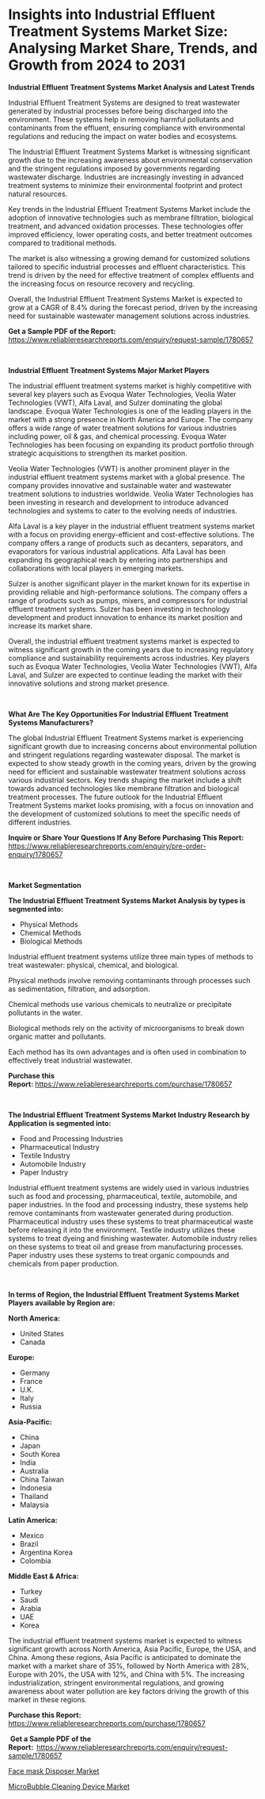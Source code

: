 <p><h1>Insights into Industrial Effluent Treatment Systems Market Size: Analysing Market Share, Trends, and Growth from 2024 to 2031</h1></p><p><strong>Industrial Effluent Treatment Systems Market Analysis and Latest Trends</strong></p>
<p><p>Industrial Effluent Treatment Systems are designed to treat wastewater generated by industrial processes before being discharged into the environment. These systems help in removing harmful pollutants and contaminants from the effluent, ensuring compliance with environmental regulations and reducing the impact on water bodies and ecosystems.</p><p>The Industrial Effluent Treatment Systems Market is witnessing significant growth due to the increasing awareness about environmental conservation and the stringent regulations imposed by governments regarding wastewater discharge. Industries are increasingly investing in advanced treatment systems to minimize their environmental footprint and protect natural resources.</p><p>Key trends in the Industrial Effluent Treatment Systems Market include the adoption of innovative technologies such as membrane filtration, biological treatment, and advanced oxidation processes. These technologies offer improved efficiency, lower operating costs, and better treatment outcomes compared to traditional methods.</p><p>The market is also witnessing a growing demand for customized solutions tailored to specific industrial processes and effluent characteristics. This trend is driven by the need for effective treatment of complex effluents and the increasing focus on resource recovery and recycling.</p><p>Overall, the Industrial Effluent Treatment Systems Market is expected to grow at a CAGR of 8.4% during the forecast period, driven by the increasing need for sustainable wastewater management solutions across industries.</p></p>
<p><strong>Get a Sample PDF of the Report:&nbsp;</strong> <a href="https://www.reliableresearchreports.com/enquiry/request-sample/1780657">https://www.reliableresearchreports.com/enquiry/request-sample/1780657</a></p>
<p>&nbsp;</p>
<p><strong>Industrial Effluent Treatment Systems Major Market Players</strong></p>
<p><p>The industrial effluent treatment systems market is highly competitive with several key players such as Evoqua Water Technologies, Veolia Water Technologies (VWT), Alfa Laval, and Sulzer dominating the global landscape. Evoqua Water Technologies is one of the leading players in the market with a strong presence in North America and Europe. The company offers a wide range of water treatment solutions for various industries including power, oil & gas, and chemical processing. Evoqua Water Technologies has been focusing on expanding its product portfolio through strategic acquisitions to strengthen its market position.</p><p>Veolia Water Technologies (VWT) is another prominent player in the industrial effluent treatment systems market with a global presence. The company provides innovative and sustainable water and wastewater treatment solutions to industries worldwide. Veolia Water Technologies has been investing in research and development to introduce advanced technologies and systems to cater to the evolving needs of industries.</p><p>Alfa Laval is a key player in the industrial effluent treatment systems market with a focus on providing energy-efficient and cost-effective solutions. The company offers a range of products such as decanters, separators, and evaporators for various industrial applications. Alfa Laval has been expanding its geographical reach by entering into partnerships and collaborations with local players in emerging markets.</p><p>Sulzer is another significant player in the market known for its expertise in providing reliable and high-performance solutions. The company offers a range of products such as pumps, mixers, and compressors for industrial effluent treatment systems. Sulzer has been investing in technology development and product innovation to enhance its market position and increase its market share.</p><p>Overall, the industrial effluent treatment systems market is expected to witness significant growth in the coming years due to increasing regulatory compliance and sustainability requirements across industries. Key players such as Evoqua Water Technologies, Veolia Water Technologies (VWT), Alfa Laval, and Sulzer are expected to continue leading the market with their innovative solutions and strong market presence.</p></p>
<p>&nbsp;</p>
<p><strong>What Are The Key Opportunities For Industrial Effluent Treatment Systems Manufacturers?</strong></p>
<p><p>The global Industrial Effluent Treatment Systems market is experiencing significant growth due to increasing concerns about environmental pollution and stringent regulations regarding wastewater disposal. The market is expected to show steady growth in the coming years, driven by the growing need for efficient and sustainable wastewater treatment solutions across various industrial sectors. Key trends shaping the market include a shift towards advanced technologies like membrane filtration and biological treatment processes. The future outlook for the Industrial Effluent Treatment Systems market looks promising, with a focus on innovation and the development of customized solutions to meet the specific needs of different industries.</p></p>
<p><strong>Inquire or Share Your Questions If Any Before Purchasing This Report:</strong> <a href="https://www.reliableresearchreports.com/enquiry/pre-order-enquiry/1780657">https://www.reliableresearchreports.com/enquiry/pre-order-enquiry/1780657</a></p>
<p>&nbsp;</p>
<p><strong>Market Segmentation</strong></p>
<p><strong>The Industrial Effluent Treatment Systems Market Analysis by types is segmented into:</strong></p>
<p><ul><li>Physical Methods</li><li>Chemical Methods</li><li>Biological Methods</li></ul></p>
<p><p>Industrial effluent treatment systems utilize three main types of methods to treat wastewater: physical, chemical, and biological. </p><p>Physical methods involve removing contaminants through processes such as sedimentation, filtration, and adsorption. </p><p>Chemical methods use various chemicals to neutralize or precipitate pollutants in the water. </p><p>Biological methods rely on the activity of microorganisms to break down organic matter and pollutants.</p><p>Each method has its own advantages and is often used in combination to effectively treat industrial wastewater.</p></p>
<p><strong>Purchase this Report:&nbsp;</strong><a href="https://www.reliableresearchreports.com/purchase/1780657">https://www.reliableresearchreports.com/purchase/1780657</a></p>
<p>&nbsp;</p>
<p><strong>The Industrial Effluent Treatment Systems Market Industry Research by Application is segmented into:</strong></p>
<p><ul><li>Food and Processing Industries</li><li>Pharmaceutical Industry</li><li>Textile Industry</li><li>Automobile Industry</li><li>Paper Industry</li></ul></p>
<p><p>Industrial effluent treatment systems are widely used in various industries such as food and processing, pharmaceutical, textile, automobile, and paper industries. In the food and processing industry, these systems help remove contaminants from wastewater generated during production. Pharmaceutical industry uses these systems to treat pharmaceutical waste before releasing it into the environment. Textile industry utilizes these systems to treat dyeing and finishing wastewater. Automobile industry relies on these systems to treat oil and grease from manufacturing processes. Paper industry uses these systems to treat organic compounds and chemicals from paper production.</p></p>
<p>&nbsp;</p>
<p><strong>In terms of Region, the Industrial Effluent Treatment Systems Market Players available by Region are:</strong></p>
<p>
    <p> <strong> North America: </strong>
        <ul>
            <li>United States</li>
            <li>Canada</li>
        </ul>
        </p> 
    <p> <strong> Europe: </strong>
        <ul>
            <li>Germany</li>
            <li>France</li>
            <li>U.K.</li>
            <li>Italy</li>
            <li>Russia</li>
        </ul>
        </p> 
    <p> <strong> Asia-Pacific: </strong>
        <ul>
            <li>China</li>
            <li>Japan</li>
            <li>South Korea</li>
            <li>India</li>
            <li>Australia</li>
            <li>China Taiwan</li>
            <li>Indonesia</li>
            <li>Thailand</li>
            <li>Malaysia</li>
        </ul>
        </p> 
    <p> <strong> Latin America: </strong>
        <ul>
            <li>Mexico</li>
            <li>Brazil</li>
            <li>Argentina Korea</li>
            <li>Colombia</li>
        </ul>
        </p> 
    <p> <strong> Middle East & Africa: </strong>
        <ul>
            <li>Turkey</li>
            <li>Saudi</li>
            <li>Arabia</li>
            <li>UAE</li>
            <li>Korea</li>
        </ul>
    </p>
    </p>
<p><p>The industrial effluent treatment systems market is expected to witness significant growth across North America, Asia Pacific, Europe, the USA, and China. Among these regions, Asia Pacific is anticipated to dominate the market with a market share of 35%, followed by North America with 28%, Europe with 20%, the USA with 12%, and China with 5%. The increasing industrialization, stringent environmental regulations, and growing awareness about water pollution are key factors driving the growth of this market in these regions.</p></p>
<p><strong>Purchase this Report: </strong><a href="https://www.reliableresearchreports.com/purchase/1780657">https://www.reliableresearchreports.com/purchase/1780657</a></p>
<p>&nbsp;<strong>Get a Sample PDF of the Report:&nbsp;&nbsp;</strong><a href="https://www.reliableresearchreports.com/enquiry/request-sample/1780657">https://www.reliableresearchreports.com/enquiry/request-sample/1780657</a></p>
<p><strong></strong></p>
<p><p><a href="https://github.com/nicholepatriciadoylenwnrjr0/Market-Research-Report-List-1/blob/main/face-mask-disposer-market.md">Face mask Disposer Market</a></p><p><a href="https://github.com/gamblestampleyjenny50m5sl6/Market-Research-Report-List-1/blob/main/microbubble-cleaning-device-market.md">MicroBubble Cleaning Device Market</a></p></p>